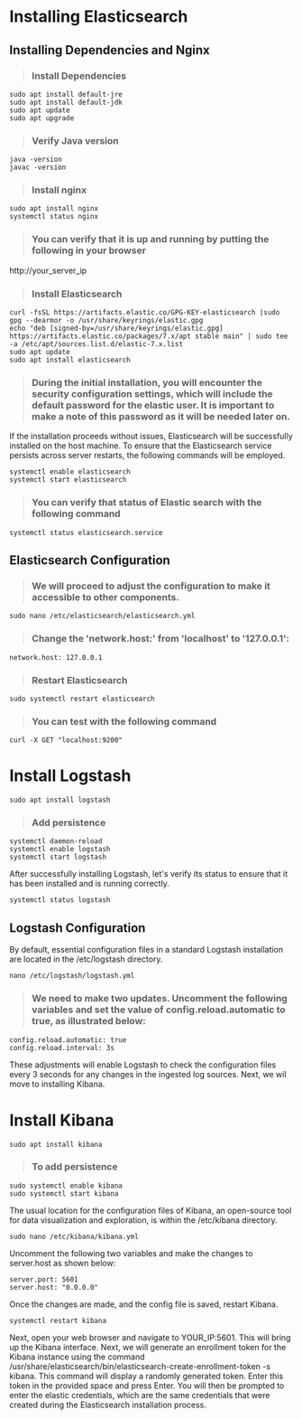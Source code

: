 # Installing Elasticsearch

## Installing Dependencies and Nginx
>### Install Dependencies
```
sudo apt install default-jre
sudo apt install default-jdk
sudo apt update
sudo apt upgrade
```
>### Verify Java version
```
java -version
javac -version
```
>### Install nginx
```
sudo apt install nginx
systemctl status nginx
```
>### You can verify that it is up and running by putting the following in your browser

http://your_server_ip

>### Install Elasticsearch
```
curl -fsSL https://artifacts.elastic.co/GPG-KEY-elasticsearch |sudo gpg --dearmor -o /usr/share/keyrings/elastic.gpg
echo "deb [signed-by=/usr/share/keyrings/elastic.gpg] https://artifacts.elastic.co/packages/7.x/apt stable main" | sudo tee -a /etc/apt/sources.list.d/elastic-7.x.list
sudo apt update
sudo apt install elasticsearch
```
>### During the initial installation, you will encounter the security configuration settings, which will include the default password for the elastic user. It is important to make a note of this password as it will be needed later on.

If the installation proceeds without issues, Elasticsearch will be successfully installed on the host machine.
To ensure that the Elasticsearch service persists across server restarts, the following commands will be employed.
```
systemctl enable elasticsearch
systemctl start elasticsearch
```
>### You can verify that status of Elastic search with the following command
```
systemctl status elasticsearch.service
```
## Elasticsearch Configuration

>### We will proceed to adjust the configuration to make it accessible to other components.
```
sudo nano /etc/elasticsearch/elasticsearch.yml
```
>### Change the 'network.host:' from 'localhost' to '127.0.0.1':
``
network.host: 127.0.0.1
``
>### Restart Elasticsearch
```
sudo systemctl restart elasticsearch
```
>### You can test with the following command
```
curl -X GET "localhost:9200"
```
# Install Logstash
```
sudo apt install logstash
```
>### Add persistence
```
systemctl daemon-reload
systemctl enable logstash
systemctl start logstash
```

After successfully installing Logstash, let's verify its status to ensure that it has been installed and is running correctly.
```
systemctl status logstash
```
## Logstash Configuration

By default, essential configuration files in a standard Logstash installation are located in the /etc/logstash directory.

```
nano /etc/logstash/logstash.yml
```
>### We need to make two updates. Uncomment the following variables and set the value of config.reload.automatic to true, as illustrated below:
```
config.reload.automatic: true
config.reload.interval: 3s
```
These adjustments will enable Logstash to check the configuration files every 3 seconds for any changes in the ingested log sources. Next, we wil move to installing Kibana.

# Install Kibana
```
sudo apt install kibana
```
>### To add persistence
```
sudo systemctl enable kibana
sudo systemctl start kibana
```
The usual location for the configuration files of Kibana, an open-source tool for data visualization and exploration, is within the /etc/kibana directory.
```
sudo nano /etc/kibana/kibana.yml
```
Uncomment the following two variables and make the changes to server.host as shown below:
```
server.port: 5601
server.host: "0.0.0.0"
```
Once the changes are made, and the config file is saved, restart Kibana.
```
systemctl restart kibana
```
Next, open your web browser and navigate to YOUR_IP:5601. This will bring up the Kibana interface. Next, we will generate an enrollment token for the Kibana instance using the command /usr/share/elasticsearch/bin/elasticsearch-create-enrollment-token -s kibana. This command will display a randomly generated token. Enter this token in the provided space and press Enter. You will then be prompted to enter the elastic credentials, which are the same credentials that were created during the Elasticsearch installation process.
